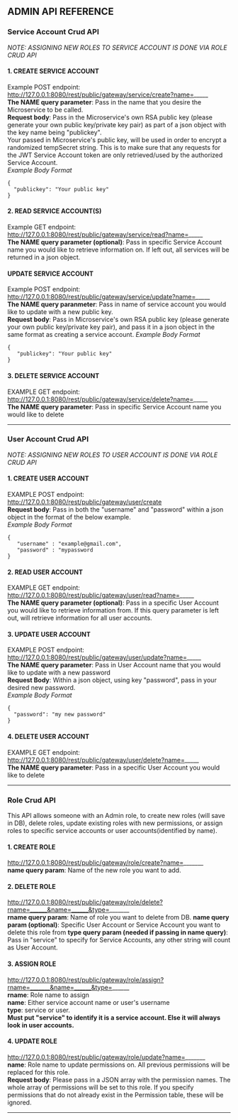 ## ADMIN API REFERENCE
### Service Account Crud API
*NOTE: ASSIGNING NEW ROLES TO SERVICE ACCOUNT IS DONE VIA ROLE CRUD API*
#### 1. CREATE SERVICE ACCOUNT
Example  POST endpoint:
http://127.0.0.1:8080/rest/public/gateway/service/create?name=_____ </br>
**The NAME query parameter**: Pass in the name that you desire the Microservice to be called.<br/>
**Request body**: Pass in the Microservice's own RSA public key (please generate your own public key/private key pair) as part of a json object with the key name being "publickey". <br/>
Your passed in Microservice's public key, will be used in order to encrypt a randomized tempSecret string. This is to make sure that any requests for the JWT Service Account token are only retrieved/used by the authorized Service Account. <br/>
*Example Body Format*
```
{ 
  "publickey": "Your public key"
}
```
#### 2. READ SERVICE ACCOUNT(S)
Example GET endpoint:
http://127.0.0.1:8080/rest/public/gateway/service/read?name=_____ </br>
**The NAME query parameter (optional)**: Pass in specific Service Account name you would like to retrieve information on. If left out, all services will be returned in a json object. </br>
#### UPDATE SERVICE ACCOUNT
Example POST endpoint:
http://127.0.0.1:8080/rest/public/gateway/service/update?name=_____ </br>
**The NAME query paranmeter**: Pass in name of service account you would like to update with a new public key. </br>
**Request body**: Pass in Microservice's own RSA public key (please generate your own public key/private key pair), and pass it in a json object in the same format as creating a service account.
*Example Body Format*
```
{
   "publickey": "Your public key"
}
```
#### 3. DELETE SERVICE ACCOUNT
EXAMPLE GET endpoint:
http://127.0.0.1:8080/rest/public/gateway/service/delete?name=_____ </br>
**The NAME query parameter**: Pass in specific Service Account name you would like to delete 

---
### User Account Crud API
*NOTE: ASSIGNING NEW ROLES TO USER ACCOUNT IS DONE VIA ROLE CRUD API*
#### 1. CREATE USER ACCOUNT
EXAMPLE POST endpoint:
http://127.0.0.1:8080/rest/public/gateway/user/create </br>
**Request body**: Pass in both the "username" and "password" within a json object in the format of the below example. </br>
*Example Body Format*
```
{
   "username" : "example@gmail.com",
   "password" : "mypassword
}
```
#### 2. READ USER ACCOUNT
EXAMPLE GET endpoint:
http://127.0.0.1:8080/rest/public/gateway/user/read?name=_____ </br>
**The NAME query parameter (optional)**: Pass in a specific User Account you would like to retrieve information from. If this
query parameter is left out, will retrieve information for all user accounts. </br>
#### 3. UPDATE USER ACCOUNT
EXAMPLE POST endpoint:
http://127.0.0.1:8080/rest/public/gateway/user/update?name=_____ </br>
**The NAME query parameter**: Pass in User Account name that you would like to update with a new password </br>
**Request Body**: Within a json object, using key "password", pass in your desired new password. </br>
*Example Body Format*
```
{
  "password": "my new password"
}
```
#### 4. DELETE USER ACCOUNT
EXAMPLE GET endpoint:
http://127.0.0.1:8080/rest/public/gateway/user/delete?name=_____ </br>
**The NAME query parameter**: Pass in a specific User Account you would like to delete </br>

---
### Role Crud API 
This API allows someone with an Admin role, to create new roles (will save in DB), delete roles, update existing roles with new permissions, or assign roles to specific service accounts or user accounts(identified by name).
#### 1. CREATE ROLE
http://127.0.0.1:8080/rest/public/gateway/role/create?name=_______ </br>
**name query param**: Name of the new role you want to add. 
#### 2. DELETE ROLE
http://127.0.0.1:8080/rest/public/gateway/role/delete?rname=______&name=______&type=_______ </br>
**rname query param**: Name of role you want to delete from DB.
**name query param (optional)**: Specific User Account or Service Account you want to delete this role from
**type query param (needed if passing in name query)**: Pass in "service" to specify for Service Accounts, any other string will count as User Account.
#### 3. ASSIGN ROLE
http://127.0.0.1:8080/rest/public/gateway/role/assign?rname=_______&name=______&type=______ </br>
**rname**: Role name to assign  <br/>
**name**: Either service account name or user's username <br/>
**type**: service or user. <br/> **Must put "service" to identify it is a service account. Else it will always look in user accounts.**
#### 4. UPDATE ROLE
http://127.0.0.1:8080/rest/public/gateway/role/update?name=_______ </br>
**name**: Role name to update permissions on. All previous permissions will be replaced for this role. <br/>
**Request body**: Please pass in a JSON array with the permission names. The whole array of permissions will be set to this role. If you specify permissions that do not already exist in the Permission table, these will be ignored.  <br/>

---
